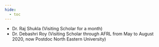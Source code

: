 ```yaml
---
hide:
  - toc
---
```

* Dr. Raj Shukla (Visiting Scholar for a month)
* Dr. Debashri Roy (Visiting Scholar through AFRL from May to August 2020, now Postdoc North Eastern University)